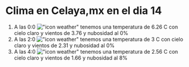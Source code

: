 # Clima en Celaya,mx en el dia 14

1. A las 0:0 !["icon weather"](http://openweathermap.org/img/w/01n.png) tenemos una temperatura de 6.26 C con cielo claro y  vientos de 3.76 y nubosidad al 0%
1. A las 2:0 !["icon weather"](http://openweathermap.org/img/w/01n.png) tenemos una temperatura de 3 C con cielo claro y  vientos de 2.31 y nubosidad al 0%
1. A las 4:0 !["icon weather"](http://openweathermap.org/img/w/02n.png) tenemos una temperatura de 2.56 C con cielo claro y  vientos de 1.66 y nubosidad al 8%
